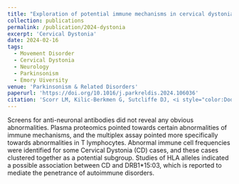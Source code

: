 ```yaml
---
title: "Exploration of potential immune mechanisms in cervical dystonia"
collection: publications
permalink: /publication/2024-dystonia
excerpt: 'Cervical Dystonia'
date: 2024-02-16
tags:
  - Movement Disorder
  - Cervical Dystonia
  - Neurology
  - Parkinsonism
  - Emory Uiversity
venue: 'Parkinsonism & Related Disorders'
paperurl: 'https://doi.org/10.1016/j.parkreldis.2024.106036'  
citation: 'Scorr LM, Kilic-Berkmen G, Sutcliffe DJ, <i style="color:DodgerBlue;">Dinasarapu AR </i>, McKay JL, Bagchi P, Powell MD, Boss JM, Cereb N, Little M, Gragert L, Hanfelt J, McKeon A, Tyor W, Jinnah HA (2024) Exploration of potential immune mechanisms in cervical dystonia. <i>Parkinsonism & Related Disorders </i> (2024)'  
---  
```

Screens for anti-neuronal antibodies did not reveal any obvious abnormalities. Plasma proteomics pointed towards certain abnormalities of immune mechanisms, and the multiplex assay pointed more specifically towards abnormalities in T lymphocytes. Abnormal immune cell frequencies were identified for some Cervical Dystonia (CD) cases, and these cases clustered together as a potential subgroup. Studies of HLA alleles indicated a possible association between CD and DRB1*15:03, which is reported to mediate the penetrance of autoimmune disorders.  

